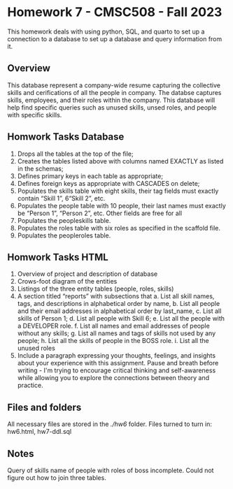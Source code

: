 # Homework 7 - CMSC508 - Fall 2023

This homework deals with using python, SQL, and quarto to set up a connection 
to a database to set up a database and query information from it.

## Overview

This database represent a company-wide resume capturing the collective skills and cerifications of all the people in company. The databse captures skills, employees, and their roles within the company. This database will help find specific queries such as unused skills, unsed roles, and people with specific skills.

## Homwork Tasks Database

1. Drops all the tables at the top of the file;
2. Creates the tables listed above with columns named EXACTLY as listed in the schemas;
3. Defines primary keys in each table as appropriate;
4. Defines foreign keys as appropriate with CASCADES on delete;
5. Populates the skills table with eight skills, their tag fields must exactly contain “Skill 1”, 6“Skill 2”, etc.
6. Populates the people table with 10 people, their last names must exactly be “Person 1”, “Person 2”, etc.  Other fields are free for all
7. Populates the peopleskills table.  
8. Populates the roles table with six roles as specified in the scaffold file.
9. Populates the peopleroles table.  

## Homwork Tasks HTML

1. Overview of project and description of database
2. Crows-foot diagram of the entities
3. Listings of the three entity tables (people, roles, skills)
4. A section titled “reports” with subsections that
    a. List all skill names, tags, and descriptions in alphabetical order by name,
    b. List all people and their email addresses in alphabetical order by last_name,
    c. List all skills of Person 1;
    d. List all people with Skill 6;
    e. List all the people with a DEVELOPER role.
    f. List all names and email addresses of people without any skills;
    g. List all names and tags of skills not used by any people;
    h. List all the skills of people in the BOSS role.
    i. List all the unused roles
5. Include a paragraph expressing your thoughts, feelings, and insights about your experience with this assignment.  Pause and breath before writing - I'm trying to encourage critical thinking and self-awareness while allowing you to explore the connections between theory and practice.

## Files and folders

All necessary files are stored in the *./hw6* folder.
Files turned to turn in: hw6.html, hw7-ddl.sql

## Notes

Query of skills name of people with roles of boss incomplete. 
Could not figure out how to join three tables.


